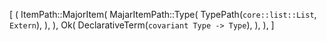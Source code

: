[
    (
        ItemPath::MajorItem(
            MajarItemPath::Type(
                TypePath(`core::list::List`, `Extern`),
            ),
        ),
        Ok(
            DeclarativeTerm(`covariant Type -> Type`),
        ),
    ),
]